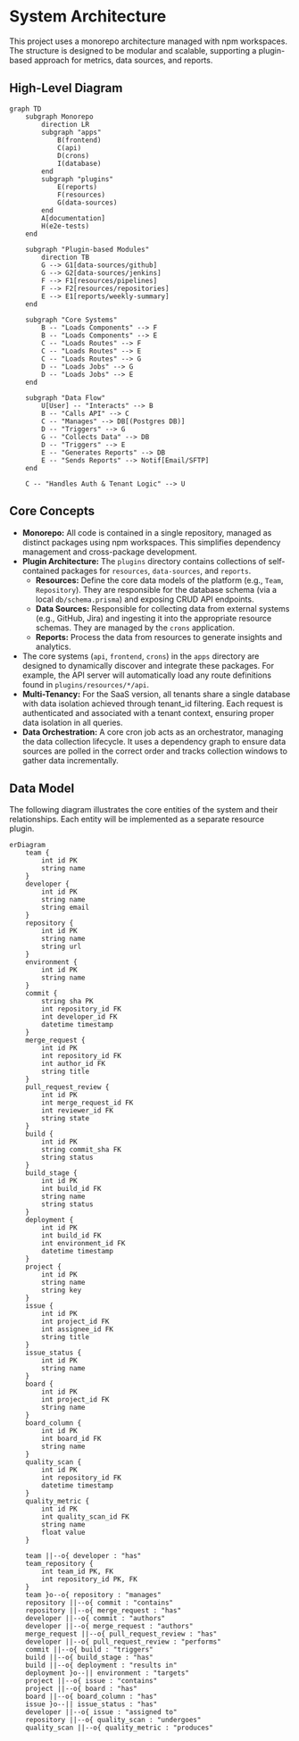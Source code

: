 # System Architecture

This project uses a monorepo architecture managed with npm workspaces. The structure is designed to be modular and scalable, supporting a plugin-based approach for metrics, data sources, and reports.

## High-Level Diagram

```mermaid
graph TD
    subgraph Monorepo
        direction LR
        subgraph "apps"
            B(frontend)
            C(api)
            D(crons)
            I(database)
        end
        subgraph "plugins"
            E(reports)
            F(resources)
            G(data-sources)
        end
        A[documentation]
        H(e2e-tests)
    end

    subgraph "Plugin-based Modules"
        direction TB
        G --> G1[data-sources/github]
        G --> G2[data-sources/jenkins]
        F --> F1[resources/pipelines]
        F --> F2[resources/repositories]
        E --> E1[reports/weekly-summary]
    end

    subgraph "Core Systems"
        B -- "Loads Components" --> F
        B -- "Loads Components" --> E
        C -- "Loads Routes" --> F
        C -- "Loads Routes" --> E
        C -- "Loads Routes" --> G
        D -- "Loads Jobs" --> G
        D -- "Loads Jobs" --> E
    end

    subgraph "Data Flow"
        U[User] -- "Interacts" --> B
        B -- "Calls API" --> C
        C -- "Manages" --> DB[(Postgres DB)]
        D -- "Triggers" --> G
        G -- "Collects Data" --> DB
        D -- "Triggers" --> E
        E -- "Generates Reports" --> DB
        E -- "Sends Reports" --> Notif[Email/SFTP]
    end

    C -- "Handles Auth & Tenant Logic" --> U
```

## Core Concepts

-   **Monorepo:** All code is contained in a single repository, managed as distinct packages using npm workspaces. This simplifies dependency management and cross-package development.
-   **Plugin Architecture:** The `plugins` directory contains collections of self-contained packages for `resources`, `data-sources`, and `reports`.
    -   **Resources:** Define the core data models of the platform (e.g., `Team`, `Repository`). They are responsible for the database schema (via a local `db/schema.prisma`) and exposing CRUD API endpoints.
    -   **Data Sources:** Responsible for collecting data from external systems (e.g., GitHub, Jira) and ingesting it into the appropriate resource schemas. They are managed by the `crons` application.
    -   **Reports:** Process the data from resources to generate insights and analytics.
-   The core systems (`api`, `frontend`, `crons`) in the `apps` directory are designed to dynamically discover and integrate these packages. For example, the API server will automatically load any route definitions found in `plugins/resources/*/api`.
-   **Multi-Tenancy:** For the SaaS version, all tenants share a single database with data isolation achieved through tenant_id filtering. Each request is authenticated and associated with a tenant context, ensuring proper data isolation in all queries.
-   **Data Orchestration:** A core cron job acts as an orchestrator, managing the data collection lifecycle. It uses a dependency graph to ensure data sources are polled in the correct order and tracks collection windows to gather data incrementally.

## Data Model

The following diagram illustrates the core entities of the system and their relationships. Each entity will be implemented as a separate resource plugin.

```mermaid
erDiagram
    team {
        int id PK
        string name
    }
    developer {
        int id PK
        string name
        string email
    }
    repository {
        int id PK
        string name
        string url
    }
    environment {
        int id PK
        string name
    }
    commit {
        string sha PK
        int repository_id FK
        int developer_id FK
        datetime timestamp
    }
    merge_request {
        int id PK
        int repository_id FK
        int author_id FK
        string title
    }
    pull_request_review {
        int id PK
        int merge_request_id FK
        int reviewer_id FK
        string state
    }
    build {
        int id PK
        string commit_sha FK
        string status
    }
    build_stage {
        int id PK
        int build_id FK
        string name
        string status
    }
    deployment {
        int id PK
        int build_id FK
        int environment_id FK
        datetime timestamp
    }
    project {
        int id PK
        string name
        string key
    }
    issue {
        int id PK
        int project_id FK
        int assignee_id FK
        string title
    }
    issue_status {
        int id PK
        string name
    }
    board {
        int id PK
        int project_id FK
        string name
    }
    board_column {
        int id PK
        int board_id FK
        string name
    }
    quality_scan {
        int id PK
        int repository_id FK
        datetime timestamp
    }
    quality_metric {
        int id PK
        int quality_scan_id FK
        string name
        float value
    }

    team ||--o{ developer : "has"
    team_repository {
        int team_id PK, FK
        int repository_id PK, FK
    }
    team }o--o{ repository : "manages"
    repository ||--o{ commit : "contains"
    repository ||--o{ merge_request : "has"
    developer ||--o{ commit : "authors"
    developer ||--o{ merge_request : "authors"
    merge_request ||--o{ pull_request_review : "has"
    developer ||--o{ pull_request_review : "performs"
    commit ||--o{ build : "triggers"
    build ||--o{ build_stage : "has"
    build ||--o{ deployment : "results in"
    deployment }o--|| environment : "targets"
    project ||--o{ issue : "contains"
    project ||--o{ board : "has"
    board ||--o{ board_column : "has"
    issue }o--|| issue_status : "has"
    developer ||--o{ issue : "assigned to"
    repository ||--o{ quality_scan : "undergoes"
    quality_scan ||--o{ quality_metric : "produces"
```
